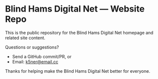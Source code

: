 # Blind Hams Digital Net — Website Repo

This is the public repository for the Blind Hams Digital Net homepage and related site content.

Questions or suggestions?
- Send a GitHub commit/PR, or
- Email: k5ner@email.cc

Thanks for helping make the Blind Hams Digital Net better for everyone.
